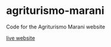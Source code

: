 # agriturismo-marani
Code for the Agriturismo Marani website

[live website](https://tdsojohn.github.io/agriturismo-marani/)